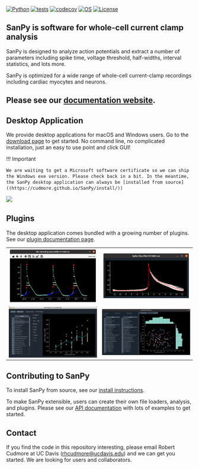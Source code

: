 
[![Python](https://img.shields.io/badge/python-3.8|3.9|3.10|3.11-blue.svg)](https://www.python.org/downloads/release/python-3111/)
[![tests](https://github.com/cudmore/SanPy/workflows/Test/badge.svg)](https://github.com/cudmore/SanPy/actions)
[![codecov](https://codecov.io/gh/cudmore/SanPy/branch/master/graph/badge.svg?token=L7L3FB04IP)](https://codecov.io/gh/cudmore/SanPy)
[![OS](https://img.shields.io/badge/OS-Linux|Windows|macOS-blue.svg)]()
[![License](https://img.shields.io/badge/license-GPLv3-blue)](https://github.com/cudmore/SanPy/blob/master/LICENSE)


## SanPy is software for whole-cell current clamp analysis

SanPy is designed to analyze action potentials and extract a number of parameters including spike time, voltage threshold, half-widths, interval statistics, and lots more.

SanPy is optimized for a wide range of whole-cell current-clamp recordings including cardiac myocytes and neurons.

## Please see our [documentation website](https://cudmore.github.io/SanPy/).

## Desktop Application

We provide desktop applications for macOS and Windows users. Go to the [download page](https://cudmore.github.io/SanPy/download/) to get started. No command line, no complicated installation, just an easy to use point and click GUI!

!!! Important

    We are waiting to get a Microsoft software certificate so we can ship the Windows exe version. Please check back in a bit. In the meantime, the SanPy desktop application can always be [installed from source]((https://cudmore.github.io/SanPy/install/))

<IMG SRC="docs/docs/img/sanpy-app.png" width=600>

## Plugins
 
The desktop application comes bundled with a growing number of plugins. See our [plugin documentation page](https://cudmore.github.io/SanPy/plugins/).

<table style="border=1px">
<tr>
    <td>
    <IMG SRC="docs/docs/img/plugins/plot-recording.png" width=300>
    </td>
    <td>
    <IMG SRC="docs/docs/img/plugins/spike-clips.png" width=300>
    </td>
</tr>
<tr>
    <td>
    <IMG SRC="docs/docs/img/plugins/plot-fi.png" width=300>
    </td>
    <td>
    <IMG SRC="docs/docs/img/plugins/scatter-plot.png" width=300>
    </td>
</tr>
</table>

## Contributing to SanPy

To install SanPy from source, see our [install instructions](https://cudmore.github.io/SanPy/install/).

To make SanPy extensible, users can create their own file loaders, analysis, and plugins. Please see our [API documentation](https://cudmore.github.io/SanPy/api/overview) with lots of examples to get started.

## Contact

If you find the code in this repository interesting, please email Robert Cudmore at UC Davis (rhcudmore@ucdavis.edu) and we can get you started. We are looking for users and collaborators.